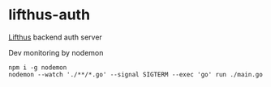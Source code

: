 # lifthus-auth
[Lifthus](https://docs.google.com/presentation/d/1UiRTRIvArtJDfQevNZeZTeK4EXtu1o76/edit?usp=share_link&ouid=108170774438783580095&rtpof=true&sd=true)
backend auth server

Dev monitoring by nodemon

```
npm i -g nodemon
nodemon --watch './**/*.go' --signal SIGTERM --exec 'go' run ./main.go
```
